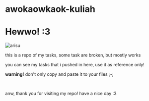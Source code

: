 # awokaowkaok-kuliah
<h1>Hewwo! :3</h1>

![arisu](https://media.tenor.com/BjPnBRcCPwcAAAAd/arisu-aris.gif)

<p>this is a repo of my tasks, some task are broken, but mostly works</p>
<p>you can see my tasks that i pushed in here, use it as reference only!</p>
<p><b>warning!</b> don't only copy and paste it to your files ;-;</p>
<br>
<p>anw, thank you for visiting my repo! have a nice day :3</p>
